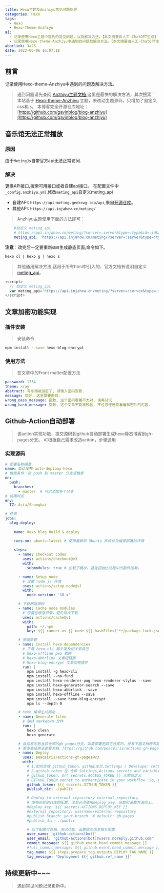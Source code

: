 ```yaml
---
title: Hexo主题及Anzhiyu常见问题处理
categories: Hexo
tags:
  - Hexo
  - Hexo-Theme-Anzhiyu
ai:
  - 记录使用Hexo主题中遇到的常见问题，以及解决方法。【本文摘要由人工-ChatGPT生成】
  - 记录使用Hexo-theme-Anzhiyu中遇到的问题及解决方法。【本文摘要由人工-ChatGPT生成】
abbrlink: 3a28
date: 2023-06-06 16:07:18
---
```


<!-- more -->

## 前言

记录使用Hexo-theme-Anzhiyu中遇到的问题及解决方法。
> 遇到问题请先查阅 [Anzhiyu主题文档](https://gavinblog.github.io/anzhiyu-docs/),这里是最快的解决方法，其次搜索``
本站基于 [Hexo-theme-Anzhiyu](https://github.com/anzhiyu-c/hexo-theme-anzhiyu) 主题，未改动主题源码，只增加了自定义css和js。
本博客完全开源仓库地址：[https://github.com/gavinblog/blog-anzhiyu](https://github.com/gavinblog/blog-anzhiyu)

## 音乐馆无法正常播放

### 原因

由于`MetingJs`自带官方api无法正常访问.

### 解决

更换API接口,搜索可用接口或者自建api接口。
在配置文件中`_config.anzhiyu.yml`,修改`meting_api`自定义meting_api

* 自建API: `https://api-meting.geekswg.top/api`,来自[开源仓库](https://github.com/geekswg/vercel-meting-api/)。
* 其他API: `https://api.injahow.cn/meting/`

> Anzhiyu主题使用下面的方法即可：

```yml
    #自定义 meting_api
    # https://api.injahow.cn/meting/?server=:server&type=:type&id=:id&auth=:auth&r=:r
    meting_api: 'https://api.injahow.cn/meting/?server=:server&type=:type&id=:id&auth=:auth&r=:r'
```

**注意**：改完后一定要重新`编译`生成静态页面,命令如下。

```bash
hexo cl | hexo g | hexo s
```

> 其他通用解决方法,适用于所有html中引入的，官方文档有说明自定义 [meting_api](https://github.com/metowolf/MetingJS#readme)。

```js
<script>
  // 自定义 meting_api
  var meting_api='https://api.injahow.cn/meting/?server=:server&type=:type&id=:id&auth=:auth&r=:r';
</script>
```

## 文章加密功能实现

### 插件安装

> 安装命令

```bash
npm install --save hexo-blog-encrypt
```

### 使用方法

> 在文章中的Front matter配置方法

```yml
password: 1234
theme: xray
abstract: 有东西被加密了, 请输入密码查看.
message: 您好, 这里需要密码.
wrong_pass_message: 抱歉, 这个密码看着不太对, 请再试试.
wrong_hash_message: 抱歉, 这个文章不能被校验, 不过您还是能看看解密后的内容.
```

## Github-Action自动部署

> 该action实现功能，提交源码到github自动部署生成hexo静态博客到gh-pages分支。
> 可根据自己需求改造aciton，步骤通用

### 实现源码

```yml
# 部署名称随意
name: 自动发布-auto-deploay-hexo
# 触发条件：在 push 到 master 分支后触发
on:
  push:
    branches: 
      - master  # 可以添加多个分支
# 设置时区
env:
  TZ: Asia/Shanghai

# 任务
jobs:
  blog-deploy:
  
    name: Hexo blog build & deploy

    runs-on: ubuntu-latest # 使用最新的 Ubuntu 系统作为编译部署的环境
    
    steps:
      - name: Checkout codes
        uses: actions/checkout@v3
        with:
          submodules: true # 加载子模块，避免初始化过程中的额外加载。

      - name: Setup node
        # 设置 node.js 环境
        uses: actions/setup-node@v1
        with:
          node-version: '16.x'

      # 下载网站源码
      - name: Cache node modules
        # 设置包缓存目录，避免每次下载
        uses: actions/cache@v1
        with:
          path: ~/.npm
          key: ${{ runner.os }}-node-${{ hashFiles('**/package-lock.json') }}

      # 安装依赖
      - name: Install hexo dependencies
        # 下载 hexo-cli 脚手架及相关安装包
        # hexo-offline pwa 依赖
        # hexo-abbrlink 文章短链接
        # hexo-blog-encrypt 文章加密插件
        run: |
          npm install -g hexo-cli
          npm install --no-fund
          npm install hexo-renderer-pug hexo-renderer-stylus --save
          npm install hexo-generator-search --save
          npm install hexo-abbrlink --save
          npm install hexo-offline --save
          npm install --save hexo-blog-encrypt
          npm ls --depth 0

      # hexo 编译生成网站
      - name: Generate files
        # 编译 markdown 文件
        run: |
          hexo clean
          hexo generate

      # 自动发布到当前仓库的gh-pages分支，如需部署到其它仓库的，参考下面文档修改配置即可
      # 更多高级用法查看文档，https://github.com/peaceiris/actions-gh-pages
      - name: Deploy
        uses: peaceiris/actions-gh-pages@v3
        with:
          # 1.如何生成 github_token，github主页,Settings / Developer settings / Personal access tokens (classic)
          # 2.github_token 在 仓库 Settings,Actions secrets and variables,设置
          # github_token: ${{ secrets.ACCESS_TOKEN }} 无需自定义 
          # GITHUB_TOKEN secret to authenticate in your workflow. So, you can start to deploy immediately without any configuration.
          github_token: ${{ secrets.GITHUB_TOKEN }}
          publish_dir: ./public

          # Deploy to external repository external_repository
          # 发布到其他仓库的配置，注意必须使用deploy_key，获取和设置方法同上。
          #deploy_key: ${{ secrets.ACTIONS_DEPLOY_KEY }}
          #external_repository: username/external-repository
          #publish_branch: your-branch  # default: gh-pages
          #publish_dir: ./public

          # 以下配置可忽略，测试功能，设置提交信息相关配置
          user_name: 'github-actions[bot]'
          user_email: 'github-actions[bot]@users.noreply.github.com'
          commit_message: ${{ github.event.head_commit.message }}
          #full_commit_message: ${{ github.event.head_commit.message }}
          tag_name: ${{ steps.prepare_tag.outputs.DEPLOY_TAG_NAME }}
          tag_message: 'Deployment ${{ github.ref_name }}'


```

## 持续更新中~~~

> 遇到常见问题记录更新中。
